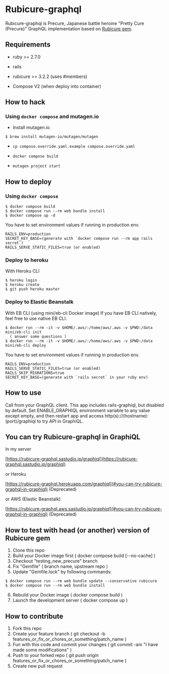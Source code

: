 # Rubicure-graphql

Rubicure-graphql is Precure, Japanese battle heroine "Pretty Cure (Precure)" GraphQL implementation based on [Rubicure gem](https://rubygems.org/gems/rubicure).

## Requirements

* ruby >= 2.7.0

* rails

* rubicure >= 3.2.2 (uses #members)

* Compose V2 (when deploy into container)

## How to hack

### Using `docker compose` and mutagen.io

* Install mutagen.io
```
$ brew install mutagen-io/mutagen/mutagen
```
* `cp compose.override.yaml.example compose.override.yaml`

* `docker compose build`

* `mutagen project start`

## How to deploy

### Using `docker compose`

```
$ docker compose build
$ docker compose run --rm web bundle install
$ docker compose up -d
```

You have to set environment values if running in production env.

```
RAILS_ENV=production
SECRET_KEY_BASE=(generate with `docker compose run --rm app rails secret`)
RAILS_SERVE_STATIC_FILES=true (or enabled)
```

### Deploy to heroku

With Heroku CLI

```
$ heroku login
$ heroku create
$ git push heroku master
```

### Deploy to Elastic Beanstalk

With EB CLI (using mini/eb-cli Docker image)
If you have EB CLI natively, feel free to use native EB CLI.

```
$ docker run --rm -it -v $HOME/.aws/:/home/aws/.aws -v $PWD:/data mini/eb-cli init
  ( answer some questions )
$ docker run --rm -it -v $HOME/.aws/:/home/aws/.aws -v $PWD:/data mini/eb-cli deploy
```

You have to set environment values if running in production env.

```
RAILS_ENV=production
RAILS_SERVE_STATIC_FILES=true (or enabled)
RAILS_SKIP_MIGRATIONS=true
SECRET_KEY_BASE=(generate with `rails secret` in your ruby env)
```

## How to use

Call from your GraphQL client. This app includes rails-graphiql, but disabled by default. Set ENABLE_GRAPHIQL environment variable to any value except empty, and then restart app and access http(s)://(hostname):(port)/graphiql to try API in GraphiQL.

## You can try Rubicure-graphql in GraphiQL

In my server

[https://rubicure-graphql.sastudio.jp/graphiql](https://rubicure-graphql.sastudio.jp/graphiql)

or Heroku

[https://rubicure-graphql.herokuapp.com/graphiql](#you-can-try-rubicure-graphql-in-graphiql)
(Deprecated)

or AWS (Elastic Beanstalk)

[https://rubicure-graphql.aws.sastudio.jp/graphiql](#you-can-try-rubicure-graphql-in-graphiql) (Deprecated)

## How to test with head (or another) version of Rubicure gem

1. Clone this repo
2. Build your Docker image first ( docker compose build [--no-cache] )
3. Checkout "testing_new_precure" branch
4. Fix "Gemfile" ( branch name, upstream repo )
5. Update "Gemfile.lock" by following commands:
```
$ docker compose run --rm web bundle update --conservative rubicure
$ docker compose run --rm web bundle install
```
6. Rebuild your Docker image ( docker compose build )
7. Launch the development server ( docker compose up )

## How to contribute

1. Fork this repo
2. Create your feature branch ( git checkout -b features_or_fix_or_chores_or_something/patch_name )
3. Fun with this code and commit your changes ( git commit -am "I have made some modifications" )
4. Push to your forked repo ( git push origin features_or_fix_or_chores_or_something/patch_name )
5. Create new pull request

